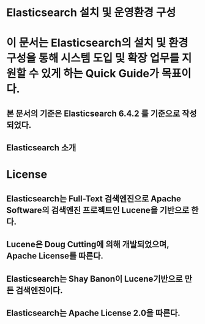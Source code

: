 Elasticsearch 설치 및 운영환경 구성
===================================

# 이 문서는 Elasticsearch의 설치 및 환경 구성을 통해 시스템 도입 및 확장 업무를 지원할 수 있게 하는 Quick Guide가 목표이다.
## 본 문서의 기준은 Elasticsearch 6.4.2 를 기준으로 작성 되었다.

Elasticsearch 소개
------------------
# License
## Elasticsearch는 Full-Text 검색엔진으로 Apache Software의 검색엔진 프로젝트인 Lucene을 기반으로 한다.
## Lucene은 Doug Cutting에 의해 개발되었으며, Apache License를 따른다.

## Elasticsearch는 Shay Banon이 Lucene기반으로 만든 검색엔진이다.
## Elasticsearch는 Apache License 2.0을 따른다.

